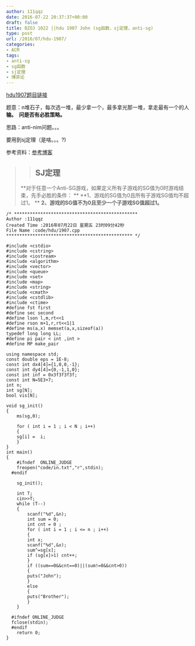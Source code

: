 ```yaml
---
author: 111qqz
date: 2016-07-22 20:37:37+00:00
draft: false
title: BZOJ 1022 ||hdu 1907 John (sg函数，sj定理，anti-sg)
type: post
url: /2016/07/hdu-1907/
categories:
- ACM
tags:
- anti-sg
- sg函数
- sj定理
- 博弈论
---
```


[hdu1907题目链接](http://acm.hdu.edu.cn/showproblem.php?pid=1907)

题意：n堆石子，每次选一堆，最少拿一个，最多拿光那一堆，拿走最有一个的人**输。  问是否有必胜策略。**

思路：anti-nim问题。。。

要用到sj定理（是啥。。。?)

参考资料：[参考博客](http://m.blog.csdn.net/article/details?id=48207079)




<blockquote>

> 
> ## SJ定理
> 
> 
**对于任意一个Anti-SG游戏，如果定义所有子游戏的SG值为0时游戏结束，先手必胜的条件： **
**1、游戏的SG值为0且所有子游戏SG值均不超过1。 **
**2、游戏的SG值不为0且至少一个子游戏SG值超过1。**</blockquote>






    
    /* ***********************************************
    Author :111qqz
    Created Time :2016年07月22日 星期五 23时09分42秒
    File Name :code/hdu/1907.cpp
    ************************************************ */
    
    #include <cstdio>
    #include <cstring>
    #include <iostream>
    #include <algorithm>
    #include <vector>
    #include <queue>
    #include <set>
    #include <map>
    #include <string>
    #include <cmath>
    #include <cstdlib>
    #include <ctime>
    #define fst first
    #define sec second
    #define lson l,m,rt<<1
    #define rson m+1,r,rt<<1|1
    #define ms(a,x) memset(a,x,sizeof(a))
    typedef long long LL;
    #define pi pair < int ,int >
    #define MP make_pair
    
    using namespace std;
    const double eps = 1E-8;
    const int dx4[4]={1,0,0,-1};
    const int dy4[4]={0,-1,1,0};
    const int inf = 0x3f3f3f3f;
    const int N=5E3+7;
    int n;
    int sg[N];
    bool vis[N];
    
    void sg_init()
    {
        ms(sg,0);
    
        for ( int i = 1 ; i < N ; i++)
        {
    	sg[i] =  i;
        }
    }
    int main()
    {
    	#ifndef  ONLINE_JUDGE 
    	freopen("code/in.txt","r",stdin);
      #endif
    
    	sg_init();
    
    	int T;
    	cin>>T;
    	while (T--)
    	{
    	    scanf("%d",&n);
    	    int sum = 0;
    	    int cnt = 0 ;
    	    for ( int i = 1 ; i <= n ; i++)
    	    {
    		int x;
    		scanf("%d",&x);
    		sum^=sg[x];
    		if (sg[x]>1) cnt++;
    	    }
    	    if ((sum==0&&cnt==0)||(sum!=0&&cnt>0))
    	    {
    		puts("John");
    	    }
    	    else
    	    {
    		puts("Brother");
    	    }
    	}
    
      #ifndef ONLINE_JUDGE  
      fclose(stdin);
      #endif
        return 0;
    }
    
